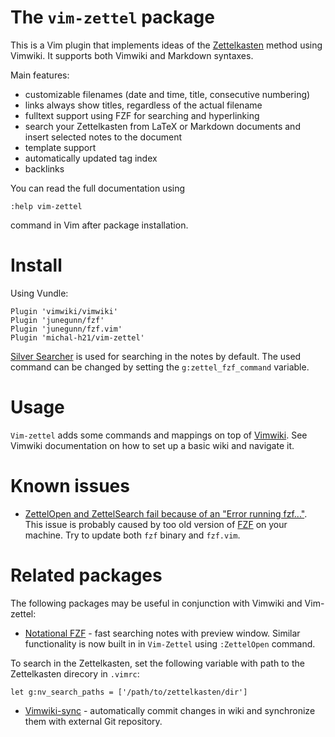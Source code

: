 # The `vim-zettel` package

This is a Vim plugin that implements ideas of the
[Zettelkasten](https://zettelkasten.de/) method using Vimwiki. 
It supports both Vimwiki and Markdown syntaxes.

Main features:

- customizable filenames (date and time, title, consecutive numbering)
- links always show titles, regardless of the actual filename
- fulltext support using FZF for searching and hyperlinking
- search your Zettelkasten from LaTeX or Markdown documents and insert selected notes to the document
- template support 
- automatically updated tag index
- backlinks

You can read the full documentation using

    :help vim-zettel

command in Vim after package installation.

# Install

Using Vundle:


    Plugin 'vimwiki/vimwiki'
    Plugin 'junegunn/fzf'
    Plugin 'junegunn/fzf.vim'
    Plugin 'michal-h21/vim-zettel'
    
[Silver Searcher](https://github.com/ggreer/the_silver_searcher) is used for searching in the notes by default. 
The used command can be changed by setting the `g:zettel_fzf_command` variable.


# Usage

`Vim-zettel` adds some commands and mappings on top of
[Vimwiki](http://vimwiki.github.io/). See Vimwiki documentation on how to set up a
basic wiki and navigate it.

# Known issues

- [ZettelOpen and ZettelSearch fail because of an "Error running fzf..."](https://github.com/michal-h21/vim-zettel/issues/58). 
  This issue is probably caused by too old version of
  [FZF](https://github.com/junegunn/fzf) on your machine. Try to update both
  `fzf` binary and `fzf.vim`.

# Related packages

The following packages may be useful in conjunction with Vimwiki and Vim-zettel:

- [Notational FZF](https://github.com/alok/notational-fzf-vim) - fast searching
  notes with preview window. Similar functionality is now built in in
  `Vim-Zettel` using `:ZettelOpen` command.

To search in the Zettelkasten, set the following variable with path to the Zettelkasten direcory in `.vimrc`:

    let g:nv_search_paths = ['/path/to/zettelkasten/dir']

- [Vimwiki-sync](https://github.com/michal-h21/vimwiki-sync) - automatically commit changes in wiki and synchronize them with external Git repository.
